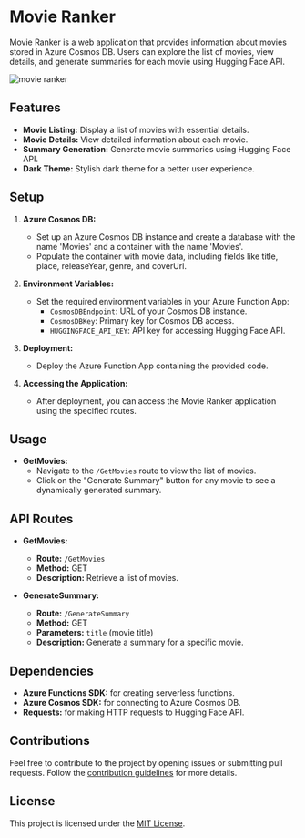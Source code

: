 # Movie Ranker

Movie Ranker is a web application that provides information about movies stored in Azure Cosmos DB. Users can explore the list of movies, view details, and generate summaries for each movie using Hugging Face API.

![movie ranker](https://github.com/ipconfig2/Serverless-Movies-API/assets/78152356/58e51ab3-5194-451a-948e-0b16000ad6dd)

## Features

- **Movie Listing:** Display a list of movies with essential details.
- **Movie Details:** View detailed information about each movie.
- **Summary Generation:** Generate movie summaries using Hugging Face API.
- **Dark Theme:** Stylish dark theme for a better user experience.

## Setup

1. **Azure Cosmos DB:**
    - Set up an Azure Cosmos DB instance and create a database with the name 'Movies' and a container with the name 'Movies'.
    - Populate the container with movie data, including fields like title, place, releaseYear, genre, and coverUrl.

2. **Environment Variables:**
    - Set the required environment variables in your Azure Function App:
        - `CosmosDBEndpoint`: URL of your Cosmos DB instance.
        - `CosmosDBKey`: Primary key for Cosmos DB access.
        - `HUGGINGFACE_API_KEY`: API key for accessing Hugging Face API.

3. **Deployment:**
    - Deploy the Azure Function App containing the provided code.

4. **Accessing the Application:**
    - After deployment, you can access the Movie Ranker application using the specified routes.

## Usage

- **GetMovies:**
    - Navigate to the `/GetMovies` route to view the list of movies.
    - Click on the "Generate Summary" button for any movie to see a dynamically generated summary.

## API Routes

- **GetMovies:**
    - **Route:** `/GetMovies`
    - **Method:** GET
    - **Description:** Retrieve a list of movies.

- **GenerateSummary:**
    - **Route:** `/GenerateSummary`
    - **Method:** GET
    - **Parameters:** `title` (movie title)
    - **Description:** Generate a summary for a specific movie.

## Dependencies

- **Azure Functions SDK:** for creating serverless functions.
- **Azure Cosmos SDK:** for connecting to Azure Cosmos DB.
- **Requests:** for making HTTP requests to Hugging Face API.

## Contributions

Feel free to contribute to the project by opening issues or submitting pull requests. Follow the [contribution guidelines](CONTRIBUTING.md) for more details.

## License

This project is licensed under the [MIT License](LICENSE).
